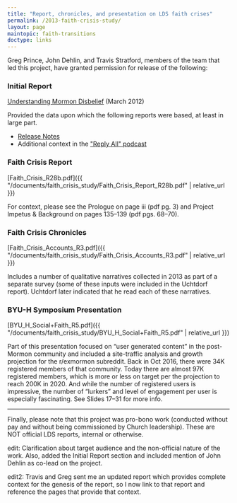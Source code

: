 ```yaml
---
title: "Report, chronicles, and presentation on LDS faith crises"
permalink: /2013-faith-crisis-study/
layout: page
maintopic: faith-transitions
doctype: links
---
```


Greg Prince, John Dehlin, and Travis Stratford, members of the team that led this project, have granted permission for release of the following:

### Initial Report

[Understanding Mormon Disbelief](http://www.whymormonsquestion.org/wp-content/uploads/2012/05/Survey-Results_Understanding-Mormon-Disbelief-Mar20121.pdf) (March 2012)

Provided the data upon which the following reports were based, at least in large part.

* [Release Notes](http://www.whymormonsquestion.org/survey-results/)
* Additional context in the ["Reply All" podcast](https://www.gimletmedia.com/reply-all/55-no-doubt)

### Faith Crisis Report 

[Faith_Crisis_R28b.pdf]({{ "/documents/faith_crisis_study/Faith_Crisis_Report_R28b.pdf" | relative_url }})

For context, please see the Prologue on page iii (pdf pg. 3) and Project Impetus & Background on pages 135–139 (pdf pgs. 68–70).

### Faith Crisis Chronicles

[Faith_Crisis_Accounts_R3.pdf]({{ "/documents/faith_crisis_study/Faith_Crisis_Accounts_R3.pdf" | relative_url }})

Includes a number of qualitative narratives collected in 2013 as part of a separate survey (some of these inputs were included in the Uchtdorf report).  Uchtdorf later indicated that he read each of these narratives.

### BYU-H Symposium Presentation

[BYU_H_Social+Faith_R5.pdf]({{ "/documents/faith_crisis_study/BYU_H_Social+Faith_R5.pdf" | relative_url }})

Part of this presentation focused on “user generated content” in the post-Mormon community and included a site-traffic analysis and growth projection for the r/exmormon subreddit. Back in Oct 2016, there were 34K registered members of that community. Today there are almost 97K registered members, which is more or less on target per the projection to reach 200K in 2020. And while the number of registered users is impressive, the number of “lurkers” and level of engagement per user is especially fascinating. See Slides 17–31 for more info.

---

Finally, please note that this project was pro-bono work (conducted without pay and without being commissioned by Church leadership).  These are NOT official LDS reports, internal or otherwise.

edit: Clarification about target audience and the non-official nature of the work.  Also, added the Initial Report section and included mention of John Dehlin as co-lead on the project.

edit2: Travis and Greg sent me an updated report which provides complete context for the genesis of the report, so I now link to that report and reference the pages that provide that context.
